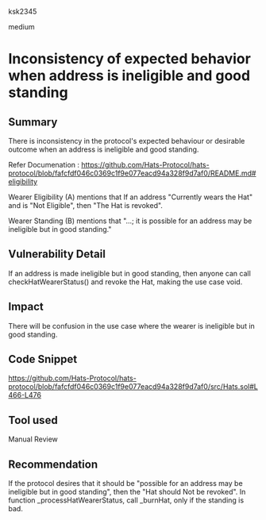 ksk2345

medium

# Inconsistency of expected behavior when address is ineligible and good standing

## Summary
There is inconsistency in the protocol's expected behaviour or desirable outcome when an address is ineligible and good standing.

Refer Documenation : https://github.com/Hats-Protocol/hats-protocol/blob/fafcfdf046c0369c1f9e077eacd94a328f9d7af0/README.md#eligibility

Wearer Eligibility (A) mentions that If an address "Currently wears the Hat" and is "Not Eligible", then "The Hat is revoked".

Wearer Standing (B)  mentions that "...; it is possible for an address may be ineligible but in good standing."


## Vulnerability Detail
If an address is made ineligible but in good standing, then anyone can call checkHatWearerStatus() and revoke the Hat, making the use case void.

## Impact
There will be confusion in the use case where the wearer is ineligible but in good standing.

## Code Snippet
https://github.com/Hats-Protocol/hats-protocol/blob/fafcfdf046c0369c1f9e077eacd94a328f9d7af0/src/Hats.sol#L466-L476

## Tool used

Manual Review

## Recommendation

If the protocol desires that it should be "possible for an address may be ineligible but in good standing", then the "Hat should Not be revoked".
In function _processHatWearerStatus, call _burnHat, only if the standing is bad.
